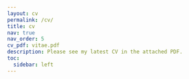 ```yaml
---
layout: cv
permalink: /cv/
title: cv
nav: true
nav_order: 5
cv_pdf: vitae.pdf
description: Please see my latest CV in the attached PDF.
toc:
  sidebar: left
---
```

